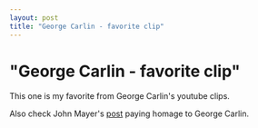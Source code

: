 ```yaml
---
layout: post
title: "George Carlin - favorite clip"
---
```

"George Carlin - favorite clip"
===
This one is my favorite from George Carlin's youtube clips.  
  
  
Also check John Mayer's [post][0] paying homage to George Carlin.

[0]: http://blog.honeyee.com/john/archives/2008/06/george_carlin.html
